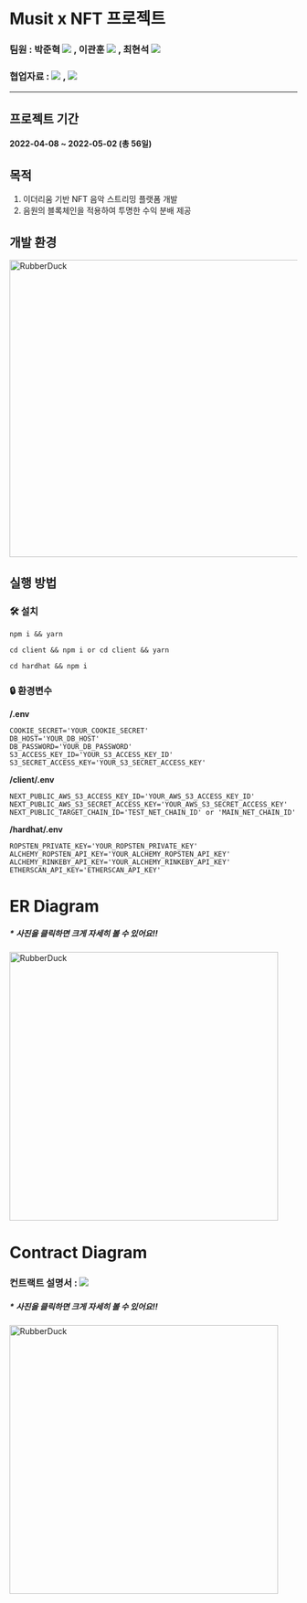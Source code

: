 

# Musit x NFT 프로젝트

### 팀원 : 박준혁 <a href="https://github.com/berrypjh"><img src="https://img.shields.io/badge/GitHub-181717?style=flat-square&logo=GitHub&logoColor=white"/></a> , 이관훈 <a href="https://github.com/Flavordash"><img src="https://img.shields.io/badge/GitHub-181717?style=flat-square&logo=GitHub&logoColor=white"/></a> , 최현석 <a href="https://github.com/Tozinoo"><img src="https://img.shields.io/badge/GitHub-181717?style=flat-square&logo=GitHub&logoColor=white"/></a>

### 협업자료 : <a href="https://quiver-revolve-23f.notion.site/aa58a42722a54bc9ad5cc70ddaf86ed0"><img src="https://img.shields.io/badge/Notion-000000?style=flat-square&logo=Notion&logoColor=white"/></a> , <a href="https://drive.google.com/drive/folders/16AmkK7grpi34fmx2zUlagan6jQQSZbuz?usp=sharing"><img src="https://img.shields.io/badge/Google Drive-4285F4?style=flat-square&logo=Google Drive&logoColor=white"/></a>

---------------------------------------

## 프로젝트 기간 
####  2022-04-08 ~ 2022-05-02 (총 56일)

## 목적
1. 이더리움 기반 NFT 음악 스트리밍 플랫폼 개발
2. 음원의 블록체인을 적용하여 투명한 수익 분배 제공 

## 개발 환경
<img src="https://user-images.githubusercontent.com/89543695/166198341-49e41db4-9315-4276-b6b5-18413cce5b96.png" width="520px" hight="680px" title="px(픽셀) 크기 설정" alt="RubberDuck"></img>

## 실행 방법
### 🛠 설치
```
npm i && yarn

cd client && npm i or cd client && yarn

cd hardhat && npm i
```
### 🔒 환경변수
<b>/.env</b>
```
COOKIE_SECRET='YOUR_COOKIE_SECRET'
DB_HOST='YOUR_DB_HOST'
DB_PASSWORD='YOUR_DB_PASSWORD'
S3_ACCESS_KEY_ID='YOUR_S3_ACCESS_KEY_ID'
S3_SECRET_ACCESS_KEY='YOUR_S3_SECRET_ACCESS_KEY'
```

<b>/client/.env</b>
```
NEXT_PUBLIC_AWS_S3_ACCESS_KEY_ID='YOUR_AWS_S3_ACCESS_KEY_ID'
NEXT_PUBLIC_AWS_S3_SECRET_ACCESS_KEY='YOUR_AWS_S3_SECRET_ACCESS_KEY'
NEXT_PUBLIC_TARGET_CHAIN_ID='TEST_NET_CHAIN_ID' or 'MAIN_NET_CHAIN_ID'
```

<b>/hardhat/.env</b>
```
ROPSTEN_PRIVATE_KEY='YOUR_ROPSTEN_PRIVATE_KEY'
ALCHEMY_ROPSTEN_API_KEY='YOUR_ALCHEMY_ROPSTEN_API_KEY'
ALCHEMY_RINKEBY_API_KEY='YOUR_ALCHEMY_RINKEBY_API_KEY'
ETHERSCAN_API_KEY='ETHERSCAN_API_KEY'
```

# ER Diagram
##### * 사진을 클릭하면 크게 자세히 볼 수 있어요!!
<img src="https://user-images.githubusercontent.com/89543695/166198280-bfc6ba81-9a52-4ee8-8bd7-a15745735511.png" width="470px" hight="610px" title="px(픽셀) 크기 설정" alt="RubberDuck"></img>

# Contract Diagram
### 컨트랙트 설명서 : <a href="https://quiver-revolve-23f.notion.site/Contract-Diagram-Menual-649fd26af96f4aa1874c2200331bc57b"><img src="https://img.shields.io/badge/Notion-000000?style=flat-square&logo=Notion&logoColor=white"/></a>
##### * 사진을 클릭하면 크게 자세히 볼 수 있어요!!
<img src="https://user-images.githubusercontent.com/89627319/166200057-ee822838-1fdb-4a63-a29e-64eae264cec9.png" width="470px" hight="610px" title="px(픽셀) 크기 설정" alt="RubberDuck"></img>


